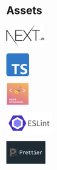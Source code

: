 # Assets

<p>
  <img src="assets/next.png" height="60px" />
</p>

<p>
  <img src="assets/ts.png" height="60px" />
</p>

<p>
  <img src="assets/styled-components.png" height="60px" />
</p>

<p>
  <img src="assets/eslint.png" height="60px" />
</p>

<p>
  <img src="assets/prettier.png" height="60px" />
</p>
